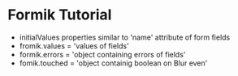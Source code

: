 # Formik Tutorial

-   initialValues properties similar to 'name' attribute of form fields
-   fromik.values = 'values of fields'
-   formik.errors = 'object containing errors of fields'
-   fomik.touched = 'object containig boolean on Blur even'
